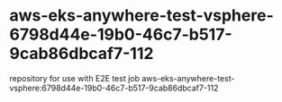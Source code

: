 # aws-eks-anywhere-test-vsphere-6798d44e-19b0-46c7-b517-9cab86dbcaf7-112
repository for use with E2E test job aws-eks-anywhere-test-vsphere:6798d44e-19b0-46c7-b517-9cab86dbcaf7-112
